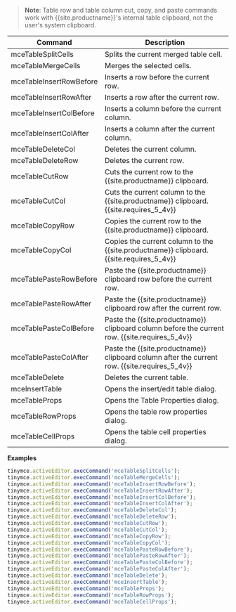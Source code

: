 
> **Note**: Table row and table column cut, copy, and paste commands work with
{{site.productname}}'s internal table clipboard, not the user's system clipboard.

| Command                 | Description                                     |
| ----------------------- | ----------------------------------------------- |
| mceTableSplitCells      | Splits the current merged table cell.           |
| mceTableMergeCells      | Merges the selected cells.                      |
| mceTableInsertRowBefore | Inserts a row before the current row.           |
| mceTableInsertRowAfter  | Inserts a row after the current row.            |
| mceTableInsertColBefore | Inserts a column before the current column.     |
| mceTableInsertColAfter  | Inserts a column after the current column.      |
| mceTableDeleteCol       | Deletes the current column.                     |
| mceTableDeleteRow       | Deletes the current row.                        |
| mceTableCutRow          | Cuts the current row to the {{site.productname}} clipboard.        |
| mceTableCutCol          | Cuts the current column to the {{site.productname}} clipboard. {{site.requires_5_4v}}    |
| mceTableCopyRow         | Copies the current row to the {{site.productname}} clipboard.      |
| mceTableCopyCol         | Copies the current column to the {{site.productname}} clipboard. {{site.requires_5_4v}}  |
| mceTablePasteRowBefore  | Paste the {{site.productname}} clipboard row before the current row. |
| mceTablePasteRowAfter   | Paste the {{site.productname}} clipboard row after the current row.  |
| mceTablePasteColBefore  | Paste the {{site.productname}} clipboard column before the current row. {{site.requires_5_4v}} |
| mceTablePasteColAfter   | Paste the {{site.productname}} clipboard column after the current row. {{site.requires_5_4v}} |
| mceTableDelete          | Deletes the current table.                      |
| mceInsertTable          | Opens the insert/edit table dialog.             |
| mceTableProps           | Opens the Table Properties dialog.              |
| mceTableRowProps        | Opens the table row properties dialog.          |
| mceTableCellProps       | Opens the table cell properties dialog.         |

**Examples**

```js
tinymce.activeEditor.execCommand('mceTableSplitCells');
tinymce.activeEditor.execCommand('mceTableMergeCells');
tinymce.activeEditor.execCommand('mceTableInsertRowBefore');
tinymce.activeEditor.execCommand('mceTableInsertRowAfter');
tinymce.activeEditor.execCommand('mceTableInsertColBefore');
tinymce.activeEditor.execCommand('mceTableInsertColAfter');
tinymce.activeEditor.execCommand('mceTableDeleteCol');
tinymce.activeEditor.execCommand('mceTableDeleteRow');
tinymce.activeEditor.execCommand('mceTableCutRow');
tinymce.activeEditor.execCommand('mceTableCutCol');
tinymce.activeEditor.execCommand('mceTableCopyRow');
tinymce.activeEditor.execCommand('mceTableCopyCol');
tinymce.activeEditor.execCommand('mceTablePasteRowBefore');
tinymce.activeEditor.execCommand('mceTablePasteRowAfter');
tinymce.activeEditor.execCommand('mceTablePasteColBefore');
tinymce.activeEditor.execCommand('mceTablePasteColAfter');
tinymce.activeEditor.execCommand('mceTableDelete');
tinymce.activeEditor.execCommand('mceInsertTable');
tinymce.activeEditor.execCommand('mceTableProps');
tinymce.activeEditor.execCommand('mceTableRowProps');
tinymce.activeEditor.execCommand('mceTableCellProps');
```
